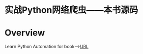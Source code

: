 # 实战Python网络爬虫——本书源码
# Overview
Learn Python Automation for book--><a href="https://item.jd.com/12610080.html?dist=jd">URL</a>
